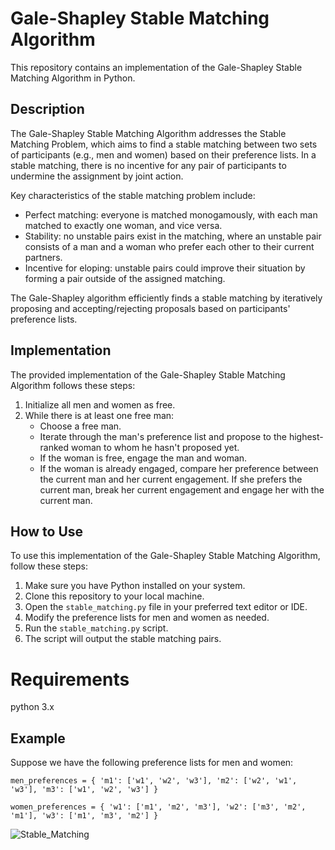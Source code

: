 # Gale-Shapley Stable Matching Algorithm

This repository contains an implementation of the Gale-Shapley Stable Matching Algorithm in Python.

## Description

The Gale-Shapley Stable Matching Algorithm addresses the Stable Matching Problem, which aims to find a stable matching between two sets of participants (e.g., men and women) based on their preference lists. In a stable matching, there is no incentive for any pair of participants to undermine the assignment by joint action.

Key characteristics of the stable matching problem include:
- Perfect matching: everyone is matched monogamously, with each man matched to exactly one woman, and vice versa.
- Stability: no unstable pairs exist in the matching, where an unstable pair consists of a man and a woman who prefer each other to their current partners.
- Incentive for eloping: unstable pairs could improve their situation by forming a pair outside of the assigned matching.

The Gale-Shapley algorithm efficiently finds a stable matching by iteratively proposing and accepting/rejecting proposals based on participants' preference lists.

## Implementation

The provided implementation of the Gale-Shapley Stable Matching Algorithm follows these steps:
1. Initialize all men and women as free.
2. While there is at least one free man:
   - Choose a free man.
   - Iterate through the man's preference list and propose to the highest-ranked woman to whom he hasn't proposed yet.
   - If the woman is free, engage the man and woman.
   - If the woman is already engaged, compare her preference between the current man and her current engagement. If she prefers the current man, break her current engagement and engage her with the current man.

## How to Use

To use this implementation of the Gale-Shapley Stable Matching Algorithm, follow these steps:
1. Make sure you have Python installed on your system.
2. Clone this repository to your local machine.
3. Open the `stable_matching.py` file in your preferred text editor or IDE.
4. Modify the preference lists for men and women as needed.
5. Run the `stable_matching.py` script.
6. The script will output the stable matching pairs.

# Requirements
python 3.x

## Example

Suppose we have the following preference lists for men and women:


``men_preferences = {
    'm1': ['w1', 'w2', 'w3'],
    'm2': ['w2', 'w1', 'w3'],
    'm3': ['w1', 'w2', 'w3']
}``

``women_preferences = {
    'w1': ['m1', 'm2', 'm3'],
    'w2': ['m3', 'm2', 'm1'],
    'w3': ['m1', 'm3', 'm2']
}``
       
![Stable_Matching](https://github.com/kainoa7/Stable_Matching/assets/97155994/9b46948e-6184-448c-be71-5e9ecb2b7a98)




